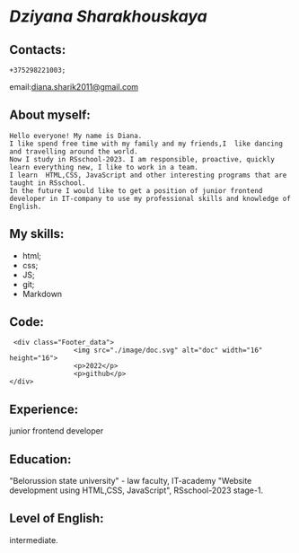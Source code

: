 # *Dziyana Sharakhouskaya*
## Contacts:
    +375298221003;
   email:diana.sharik2011@gmail.com
  
## About myself:
    Hello everyone! My name is Diana. 
    I like spend free time with my family and my friends,I  like dancing and travelling around the world.
    Now I study in RSschool-2023. I am responsible, proactive, quickly learn everything new, I like to work in a team. 
    I learn  HTML,CSS, JavaScript and other interesting programs that are taught in RSschool.  
    In the future I would like to get a position of junior frontend developer in IT-company to use my professional skills and knowledge of English. 
    
## My skills:
* html;
* css;
* JS;
* git;
* Markdown

## Code:
~~~
 <div class="Footer_data">
                <img src="./image/doc.svg" alt="doc" width="16" height="16">
                <p>2022</p>
                <p>github</p>
</div>
~~~

## Experience:
junior frontend developer

## Education:
"Belorussion state university" - law faculty, IT-academy "Website development using  HTML,CSS, JavaScript", RSschool-2023 stage-1.

## Level of English:
intermediate.

